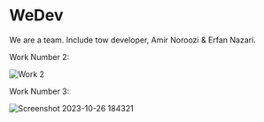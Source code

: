 # WeDev
We are a team. Include tow developer, Amir Noroozi &amp; Erfan Nazari.

Work Number 2:

![Work 2](https://github.com/Montazeri-1402/WeDev/assets/99032812/1abff24e-83c2-46b7-9314-ea5d6f3c883f)

Work Number 3:


![Screenshot 2023-10-26 184321](https://github.com/Montazeri-1402/WeDev/assets/99032812/b4e8f1aa-61d7-4f91-8f37-7c738934f816)
